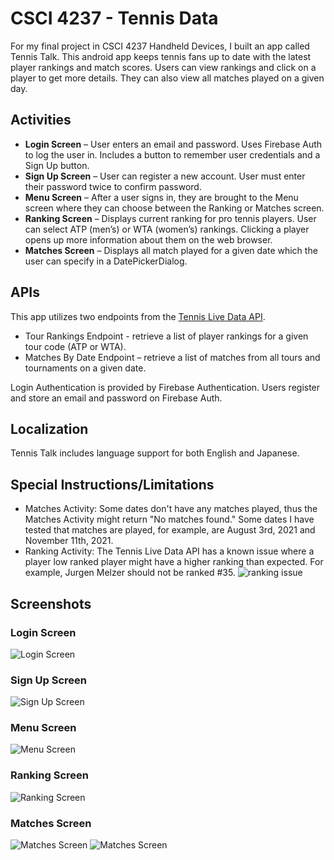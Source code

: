 # CSCI 4237 - Tennis Data

For my final project in CSCI 4237 Handheld Devices, I built an app called Tennis Talk. This android app keeps tennis fans up to date with the latest player rankings and match scores. Users can view rankings and click on a player to get more details. They can also view all matches played on a given day. 

## Activities
- **Login Screen** – User enters an email and password. Uses Firebase Auth to log the user in. Includes a button to remember user credentials and a Sign Up button.
- **Sign Up Screen** – User can register a new account. User must enter their password twice to confirm password.
- **Menu Screen**  – After a user signs in, they are brought to the Menu screen where they can choose between the Ranking or Matches screen.
- **Ranking Screen** – Displays current ranking for pro tennis players. User can select ATP (men’s) or WTA (women’s) rankings. Clicking a player opens up more information about them on the web browser. 
- **Matches Screen** – Displays all match played for a given date which the user can specify in a DatePickerDialog. 

## APIs
This app utilizes two endpoints from the [Tennis Live Data API](https://rapidapi.com/sportcontentapi/api/tennis-live-data/).
- Tour Rankings Endpoint - retrieve a list of player rankings for a given tour code (ATP or WTA).
- Matches By Date Endpoint – retrieve a list of matches from all tours and tournaments on a given date.

Login Authentication is provided by Firebase Authentication. Users register and store an email and password on Firebase Auth.

## Localization
Tennis Talk includes language support for both English and Japanese.

## Special Instructions/Limitations
- Matches Activity: Some dates don't have any matches played, thus the Matches Activity might return "No matches found." Some dates I have tested that matches are played, for example, are August 3rd, 2021 and November 11th, 2021.
- Ranking Activity: The Tennis Live Data API has a known issue where a player low ranked player might have a higher ranking than expected. For example, Jurgen Melzer should not be ranked #35.
![ranking issue](ranking_issue.png)

## Screenshots
### Login Screen
![Login Screen](login.png)
### Sign Up Screen
![Sign Up Screen](sign_up.png)
### Menu Screen
![Menu Screen](menu.png)
### Ranking Screen
![Ranking Screen](ranking.png)
### Matches Screen
![Matches Screen](matches.png)
![Matches Screen](date_selection.png)
